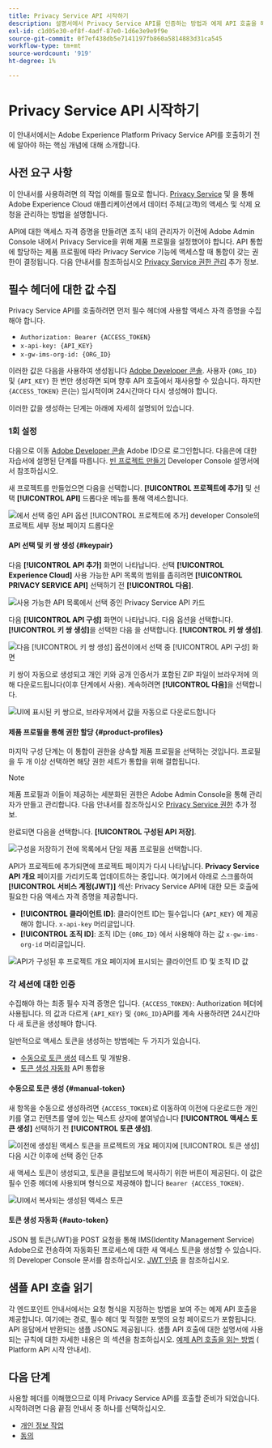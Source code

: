 ```yaml
---
title: Privacy Service API 시작하기
description: 설명서에서 Privacy Service API를 인증하는 방법과 예제 API 호출을 해석하는 방법을 알아봅니다.
exl-id: c1d05e30-ef8f-4adf-87e0-1d6e3e9e9f9e
source-git-commit: 0f7ef438db5e7141197fb860a5814883d31ca545
workflow-type: tm+mt
source-wordcount: '919'
ht-degree: 1%

---
```


# Privacy Service API 시작하기

이 안내서에서는 Adobe Experience Platform Privacy Service API를 호출하기 전에 알아야 하는 핵심 개념에 대해 소개합니다.

## 사전 요구 사항

이 안내서를 사용하려면 의 작업 이해를 필요로 합니다. [Privacy Service](../home.md) 및 을 통해 Adobe Experience Cloud 애플리케이션에서 데이터 주체(고객)의 액세스 및 삭제 요청을 관리하는 방법을 설명합니다.

API에 대한 액세스 자격 증명을 만들려면 조직 내의 관리자가 이전에 Adobe Admin Console 내에서 Privacy Service을 위해 제품 프로필을 설정했어야 합니다. API 통합에 할당하는 제품 프로필에 따라 Privacy Service 기능에 액세스할 때 통합이 갖는 권한이 결정됩니다. 다음 안내서를 참조하십시오 [Privacy Service 권한 관리](../permissions.md) 추가 정보.

## 필수 헤더에 대한 값 수집

Privacy Service API를 호출하려면 먼저 필수 헤더에 사용할 액세스 자격 증명을 수집해야 합니다.

* `Authorization: Bearer {ACCESS_TOKEN}`
* `x-api-key: {API_KEY}`
* `x-gw-ims-org-id: {ORG_ID}`

이러한 값은 다음을 사용하여 생성됩니다 [Adobe Developer 콘솔](https://developer.adobe.com/console). 사용자 `{ORG_ID}` 및 `{API_KEY}` 한 번만 생성하면 되며 향후 API 호출에서 재사용할 수 있습니다. 하지만 `{ACCESS_TOKEN}` 은(는) 임시적이며 24시간마다 다시 생성해야 합니다.

이러한 값을 생성하는 단계는 아래에 자세히 설명되어 있습니다.

### 1회 설정

다음으로 이동 [Adobe Developer 콘솔](https://developer.adobe.com/console) Adobe ID으로 로그인합니다. 다음은에 대한 자습서에 설명된 단계를 따릅니다. [빈 프로젝트 만들기](https://developer.adobe.com/developer-console/docs/guides/projects/projects-empty/) Developer Console 설명서에서 참조하십시오.

새 프로젝트를 만들었으면 다음을 선택합니다. **[!UICONTROL 프로젝트에 추가]** 및 선택 **[!UICONTROL API]** 드롭다운 메뉴를 통해 액세스합니다.

![에서 선택 중인 API 옵션 [!UICONTROL 프로젝트에 추가] developer Console의 프로젝트 세부 정보 페이지 드롭다운](../images/api/getting-started/add-api-button.png)

#### API 선택 및 키 쌍 생성 {#keypair}

다음 **[!UICONTROL API 추가]** 화면이 나타납니다. 선택 **[!UICONTROL Experience Cloud]** 사용 가능한 API 목록의 범위를 좁히려면 **[!UICONTROL PRIVACY SERVICE API]** 선택하기 전 **[!UICONTROL 다음]**.

![사용 가능한 API 목록에서 선택 중인 Privacy Service API 카드](../images/api/getting-started/add-privacy-service-api.png)

다음 **[!UICONTROL API 구성]** 화면이 나타납니다. 다음 옵션을 선택합니다. **[!UICONTROL 키 쌍 생성]**&#x200B;을 선택한 다음 을 선택합니다. **[!UICONTROL 키 쌍 생성]**.

![다음 [!UICONTROL 키 쌍 생성] 옵션이에서 선택 중 [!UICONTROL API 구성] 화면](../images/api/getting-started/generate-key-pair.png)

키 쌍이 자동으로 생성되고 개인 키와 공개 인증서가 포함된 ZIP 파일이 브라우저에 의해 다운로드됩니다(이후 단계에서 사용). 계속하려면 **[!UICONTROL 다음]**&#x200B;을 선택합니다.

![UI에 표시된 키 쌍으로, 브라우저에서 값을 자동으로 다운로드합니다](../images/api/getting-started/key-pair-generated.png)

#### 제품 프로필을 통해 권한 할당 {#product-profiles}

마지막 구성 단계는 이 통합이 권한을 상속할 제품 프로필을 선택하는 것입니다. 프로필을 두 개 이상 선택하면 해당 권한 세트가 통합을 위해 결합됩니다.

>[!NOTE]
>
>제품 프로필과 이들이 제공하는 세분화된 권한은 Adobe Admin Console을 통해 관리자가 만들고 관리합니다. 다음 안내서를 참조하십시오 [Privacy Service 권한](../permissions.md) 추가 정보.

완료되면 다음을 선택합니다. **[!UICONTROL 구성된 API 저장]**.

![구성을 저장하기 전에 목록에서 단일 제품 프로필을 선택합니다.](../images/api/getting-started/select-product-profiles.png)

API가 프로젝트에 추가되면에 프로젝트 페이지가 다시 나타납니다. **Privacy Service API 개요** 페이지를 가리키도록 업데이트하는 중입니다. 여기에서 아래로 스크롤하여 **[!UICONTROL 서비스 계정(JWT)]** 섹션: Privacy Service API에 대한 모든 호출에 필요한 다음 액세스 자격 증명을 제공합니다.

* **[!UICONTROL 클라이언트 ID]**: 클라이언트 ID는 필수입니다 `{API_KEY}` 에 제공해야 합니다. `x-api-key` 머리글입니다.
* **[!UICONTROL 조직 ID]**: 조직 ID는 `{ORG_ID}` 에서 사용해야 하는 값 `x-gw-ims-org-id` 머리글입니다.

![API가 구성된 후 프로젝트 개요 페이지에 표시되는 클라이언트 ID 및 조직 ID 값](../images/api/getting-started/jwt-credentials.png)

### 각 세션에 대한 인증

수집해야 하는 최종 필수 자격 증명은 입니다. `{ACCESS_TOKEN}`: Authorization 헤더에 사용됩니다. 의 값과 다르게 `{API_KEY}` 및 `{ORG_ID}`API를 계속 사용하려면 24시간마다 새 토큰을 생성해야 합니다.

일반적으로 액세스 토큰을 생성하는 방법에는 두 가지가 있습니다.

* [수동으로 토큰 생성](#manual-token) 테스트 및 개발용.
* [토큰 생성 자동화](#auto-token) API 통합용

#### 수동으로 토큰 생성 {#manual-token}

새 항목을 수동으로 생성하려면 `{ACCESS_TOKEN}`로 이동하여 이전에 다운로드한 개인 키를 열고 컨텐츠를 옆에 있는 텍스트 상자에 붙여넣습니다 **[!UICONTROL 액세스 토큰 생성]** 선택하기 전 **[!UICONTROL 토큰 생성]**.

![이전에 생성된 액세스 토큰을 프로젝트의 개요 페이지에 [!UICONTROL 토큰 생성] 다음 시간 이후에 선택 중인 단추](../images/api/getting-started/paste-private-key.png)

새 액세스 토큰이 생성되고, 토큰을 클립보드에 복사하기 위한 버튼이 제공된다. 이 값은 필수 인증 헤더에 사용되며 형식으로 제공해야 합니다 `Bearer {ACCESS_TOKEN}`.

![UI에서 복사되는 생성된 액세스 토큰](../images/api/getting-started/generated-access-token.png)

#### 토큰 생성 자동화 {#auto-token}

JSON 웹 토큰(JWT)을 POST 요청을 통해 IMS(Identity Management Service) Adobe으로 전송하여 자동화된 프로세스에 대한 새 액세스 토큰을 생성할 수 있습니다. 의 Developer Console 문서를 참조하십시오. [JWT 인증](https://developer.adobe.com/developer-console/docs/guides/authentication/JWT/) 을 참조하십시오.

## 샘플 API 호출 읽기

각 엔드포인트 안내서에서는 요청 형식을 지정하는 방법을 보여 주는 예제 API 호출을 제공합니다. 여기에는 경로, 필수 헤더 및 적절한 포맷의 요청 페이로드가 포함됩니다. API 응답에서 반환되는 샘플 JSON도 제공됩니다. 샘플 API 호출에 대한 설명서에 사용되는 규칙에 대한 자세한 내용은 의 섹션을 참조하십시오. [예제 API 호출을 읽는 방법](../../landing/api-guide.md#sample-api) ( Platform API 시작 안내서).

## 다음 단계

사용할 헤더를 이해했으므로 이제 Privacy Service API를 호출할 준비가 되었습니다. 시작하려면 다음 끝점 안내서 중 하나를 선택하십시오.

* [개인 정보 작업](./privacy-jobs.md)
* [동의](./consent.md)
